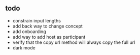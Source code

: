 ## todo
- constrain input lengths
- add back way to change concept
- add onboarding
- add way to add host as participant
- verify that the copy url method will always copy the full url
- dark mode
